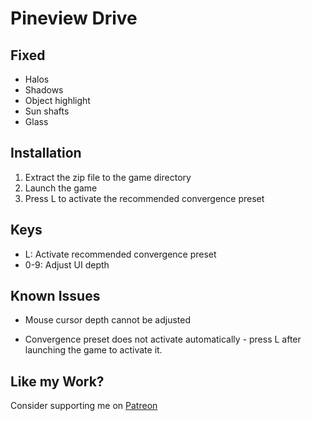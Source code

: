 Pineview Drive
==============

Fixed
-----
- Halos
- Shadows
- Object highlight
- Sun shafts
- Glass

Installation
------------
1. Extract the zip file to the game directory
2. Launch the game
3. Press L to activate the recommended convergence preset

Keys
----
- L: Activate recommended convergence preset
- 0-9: Adjust UI depth

Known Issues
------------
- Mouse cursor depth cannot be adjusted

- Convergence preset does not activate automatically - press L after launching
  the game to activate it.

Like my Work?
-------------
Consider supporting me on [Patreon](https://www.patreon.com/DarkStarSword)
